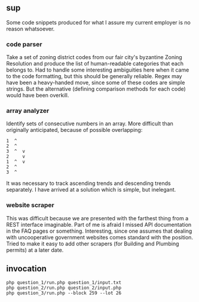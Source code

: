 ## sup

Some code snippets produced for what I assure my current employer is no reason whatsoever.

### code parser

Take a set of zoning district codes from our fair city's byzantine Zoning Resolution and produce the
list of human-readable categories that each belongs to.
Had to handle some interesting ambiguities here when it came to the code formatting, but this should
be generally reliable. Regex may have been a heavy-handed move, since some of these codes are simple
strings. But the alternative (defining comparison methods for each code) would have been overkill.

### array analyzer

Identify sets of consecutive numbers in an array.
More difficult than originally anticipated, because of possible overlapping:

    1  ^
    2  ^
    3  ^  v
    2     v
    1  ^  v
    2  ^
    3  ^

It was necessary to track ascending trends and descending trends separately.
I have arrived at a solution which is simple, but inelegant.

### website scraper

This was difficult because we are presented with the farthest thing from a REST interface imaginable.
Part of me is afraid I missed API documentation in the FAQ pages or something.
Interesting, since one assumes that dealing with uncooperative government websites comes standard
with the position.
Tried to make it easy to add other scrapers (for Building and Plumbing permits) at a later date.

## invocation
    php question_1/run.php question_1/input.txt
    php question_2/run.php question_2/input.php
    php question_3/run.php --block 259 --lot 26

